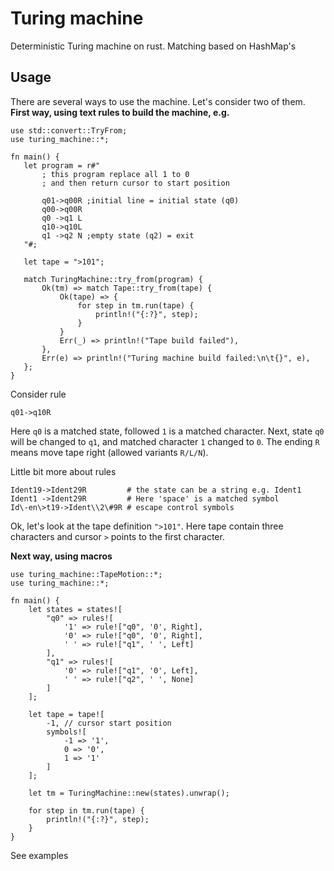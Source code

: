 # Turing machine
Deterministic Turing machine on rust. Matching based on HashMap's
## Usage
There are several ways to use the machine. Let's consider two of them.  
**First way, using text rules to build the machine, e.g.**
```rust,no_run
use std::convert::TryFrom;
use turing_machine::*;
   
fn main() {
   let program = r#"
       ; this program replace all 1 to 0
       ; and then return cursor to start position

       q01->q00R ;initial line = initial state (q0)
       q00->q00R
       q0 ->q1 L
       q10->q10L
       q1 ->q2 N ;empty state (q2) = exit
   "#;

   let tape = ">101";

   match TuringMachine::try_from(program) {
       Ok(tm) => match Tape::try_from(tape) {
           Ok(tape) => {
               for step in tm.run(tape) {
                   println!("{:?}", step);
               }
           }
           Err(_) => println!("Tape build failed"),
       },
       Err(e) => println!("Turing machine build failed:\n\t{}", e),
   };
}
```
Consider rule 
```
q01->q10R
```

Here ```q0``` is a matched state, followed ```1``` is a matched character. 
Next, state ```q0``` will be changed to ```q1```, and matched character ```1``` changed to ```0```.
The ending ```R``` means move tape right (allowed variants ```R/L/N```).

Little bit more about rules
```
Ident19->Ident29R         # the state can be a string e.g. Ident1
Ident1 ->Ident29R         # Here 'space' is a matched symbol
Id\-en\>t19->Ident\\2\#9R # escape control symbols 
```

Ok, let's look at the tape definition  ```">101"```. Here tape contain three characters 
and cursor ```>``` points to the first character.

**Next way, using macros**
```rust,no_run
use turing_machine::TapeMotion::*;
use turing_machine::*;

fn main() {
    let states = states![
        "q0" => rules![
            '1' => rule!["q0", '0', Right],
            '0' => rule!["q0", '0', Right],
            ' ' => rule!["q1", ' ', Left]
        ],
        "q1" => rules![
            '0' => rule!["q1", '0', Left],
            ' ' => rule!["q2", ' ', None]
        ]
    ];

    let tape = tape![
        -1, // cursor start position
        symbols![
            -1 => '1',
            0 => '0',
            1 => '1'
        ]
    ];

    let tm = TuringMachine::new(states).unwrap();

    for step in tm.run(tape) {
        println!("{:?}", step);
    }
}
```

See examples
